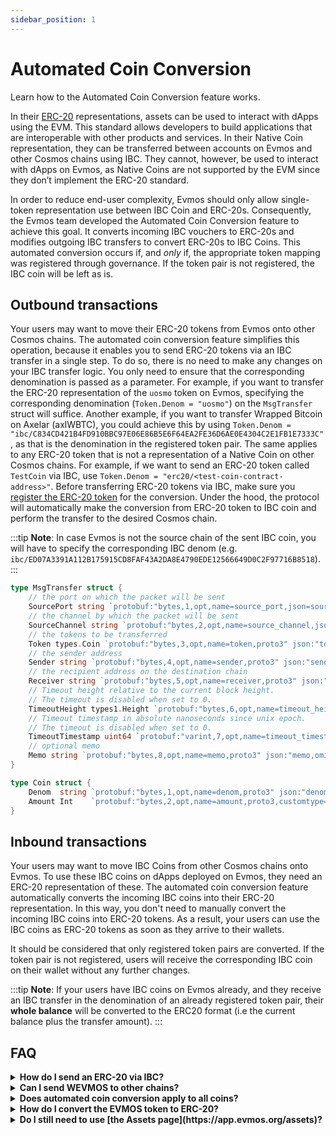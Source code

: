 ```yaml
---
sidebar_position: 1
---
```


# Automated Coin Conversion

Learn how to the Automated Coin Conversion feature works.

In their [ERC-20](https://ethereum.org/en/developers/docs/standards/tokens/erc-20/) representations,
assets can be used to interact with dApps using the EVM.
This standard allows developers to build applications that are interoperable with other products and services.
In their Native Coin representation, they can be transferred
between accounts on Evmos and other Cosmos chains using IBC.
They cannot, however, be used to interact with dApps on Evmos,
as Native Coins are not supported by the EVM
since they don’t implement the ERC-20 standard.

In order to reduce end-user complexity,
Evmos should only allow single-token representation use between IBC Coin and ERC-20s.
Consequently, the Evmos team developed the Automated Coin Conversion feature to achieve this goal.
It converts incoming IBC vouchers to ERC-20s and modifies outgoing IBC transfers to convert ERC-20s to IBC Coins.
This automated conversion occurs if, and *only* if, the appropriate token mapping was registered through governance.
If the token pair is not registered, the IBC coin will be left as is.

## Outbound transactions

Your users may want to move their ERC-20 tokens from Evmos onto other Cosmos chains.
The automated coin conversion feature simplifies this operation, because it enables you
to send ERC-20 tokens via an IBC transfer in a single step.
To do so, there is no need to make any changes on your IBC transfer logic.
You only need to ensure that the corresponding denomination is passed as a parameter.
For example, if you want to transfer the ERC-20 representation of the `uosmo` token on Evmos,
specifying the corresponding denomination (`Token.Denom = "uosmo"`) on the `MsgTransfer` struct will suffice.
Another example, if you want to transfer Wrapped Bitcoin on Axelar (axlWBTC),
you could achieve this by using `Token.Denom = "ibc/C834CD421B4FD910BBC97E06E86B5E6F64EA2FE36D6AE0E4304C2E1FB1E7333C"`,
as that is the denomination in the registered token pair.
The same applies to any ERC-20 token that is not a representation of a Native Coin on other Cosmos chains.
For example, if we want to send an ERC-20 token called `TestCoin` via IBC,
use `Token.Denom = "erc20/<test-coin-contract-address>"`.
Before transferring ERC-20 tokens via IBC, make sure you
[register the ERC-20 token](./erc20-registration.md) for the conversion.
Under the hood, the protocol will automatically make the conversion from ERC-20 token to IBC coin
and perform the transfer to the desired Cosmos chain.

:::tip
**Note**: In case Evmos is not the source chain of the sent IBC coin,
you will have to specify the corresponding IBC denom
(e.g. `ibc/ED07A3391A112B175915CD8FAF43A2DA8E4790EDE12566649D0C2F97716B8518`).
:::

```go
type MsgTransfer struct {
	// the port on which the packet will be sent
	SourcePort string `protobuf:"bytes,1,opt,name=source_port,json=sourcePort,proto3" json:"source_port,omitempty" yaml:"source_port"`
	// the channel by which the packet will be sent
	SourceChannel string `protobuf:"bytes,2,opt,name=source_channel,json=sourceChannel,proto3" json:"source_channel,omitempty" yaml:"source_channel"`
	// the tokens to be transferred
	Token types.Coin `protobuf:"bytes,3,opt,name=token,proto3" json:"token"`
	// the sender address
	Sender string `protobuf:"bytes,4,opt,name=sender,proto3" json:"sender,omitempty"`
	// the recipient address on the destination chain
	Receiver string `protobuf:"bytes,5,opt,name=receiver,proto3" json:"receiver,omitempty"`
	// Timeout height relative to the current block height.
	// The timeout is disabled when set to 0.
	TimeoutHeight types1.Height `protobuf:"bytes,6,opt,name=timeout_height,json=timeoutHeight,proto3" json:"timeout_height" yaml:"timeout_height"`
	// Timeout timestamp in absolute nanoseconds since unix epoch.
	// The timeout is disabled when set to 0.
	TimeoutTimestamp uint64 `protobuf:"varint,7,opt,name=timeout_timestamp,json=timeoutTimestamp,proto3" json:"timeout_timestamp,omitempty" yaml:"timeout_timestamp"`
	// optional memo
	Memo string `protobuf:"bytes,8,opt,name=memo,proto3" json:"memo,omitempty"`
}

type Coin struct {
	Denom  string `protobuf:"bytes,1,opt,name=denom,proto3" json:"denom,omitempty"`
	Amount Int    `protobuf:"bytes,2,opt,name=amount,proto3,customtype=Int" json:"amount"`
}
```

## Inbound transactions

Your users may want to move IBC Coins from other Cosmos chains onto Evmos.
To use these IBC coins on dApps deployed on Evmos, they need an ERC-20 representation of these.
The automated coin conversion feature automatically converts the incoming IBC coins into their ERC-20 representation.
In this way, you don't need to manually convert the incoming IBC coins into ERC-20 tokens.
As a result, your users can use the IBC coins as ERC-20 tokens as soon as they arrive to their wallets.

It should be considered that only registered token pairs are converted.
If the token pair is not registered,
users will receive the corresponding IBC coin on their wallet without any further changes.

:::tip
**Note**: If your users have IBC coins on Evmos already,
and they receive an IBC transfer in the denomination of an already registered token pair,
their **whole balance** will be converted to the ERC20 format
(i.e the current balance plus the transfer amount).
:::

## FAQ

<details>

<summary><b>How do I send an ERC-20 via IBC?</b></summary>

With the new automated coin conversion feature, you can send ERC-20 via IBC right away.
The conversion step is done automatically under the hood.
To do this operation you only need to specify the corresponding denomination on the `MsgTransfer` struct.
For example, if we want to send an ERC-20 token called `TestCoin` via IBC,
use `Token.Denom = "erc20/<test-coin-contract-address>"`.
Keep in mind that to perform this operation, you need to
[register the token pair](./erc20-registration.md) previously.

</details>

<details>

<summary><b>Can I send WEVMOS to other chains?</b></summary>

WEVMOS transfers are not supported at the moment.
However, you can unwrap manually the WEVMOS tokens
using the [Evmos dashboard](https://app.evmos.org/assets) or [Diffusion](https://app.diffusion.fi/).
Then you can perform a regular IBC transfer using the EVMOS tokens.

</details>

<details>

<summary><b>Does automated coin conversion apply to all coins?</b></summary>

The automated coin conversion covers all IBC coins and ERC-20 tokens
as long as the appropriate token mapping was registered through governance
([guide to register an ERC-20 token](./erc20-registration.md)).
If the token pair is not registered, the IBC coin will be left as is.
Additionally, EVMOS token conversion is not automated.
Considering that the EVMOS token is used for staking and paying gas fees,
the team decided to exclude the native token automated conversion.
Thus, the user experience is not undermined by this feature.

</details>

<details>

<summary><b>How do I convert the EVMOS token to ERC-20?</b></summary>

The conversion from EVMOS token to WEVMOS is not automated.
If you want to convert EVMOS tokens into its ERC-20 representation,
you will need to use [the Assets page](https://app.evmos.org/assets).

</details>

<details>

<summary><b>Do I still need to use [the Assets page](https://app.evmos.org/assets)?</b></summary>

Yes! If you want to convert EVMOS tokens into their ERC-20 representation,
you will need to do it manually on [the Assets page](https://app.evmos.org/assets).
EVMOS token automated conversion was excluded in this feature
because it is used for staking, governance and paying for gas on the EVM.
Additionally, you can still manually convert IBC coins to ERC-20 tokens.
On top of that, the assets page allows you to see all your token balances.

</details>

